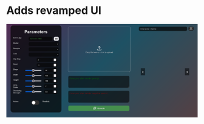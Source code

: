 # Adds revamped UI
![AutoExpress Reskinned](autoexpress\resources\images\AutoExpressUI_Revamped.png)
